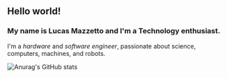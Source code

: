 ## Hello world! 

### My name is **Lucas Mazzetto** and I'm a Technology enthusiast. 

I'm a *hardware* and *software engineer*, passionate about science, computers, machines, and robots.

![Anurag's GitHub stats](https://github-readme-stats.vercel.app/api?username=lucasmazz&show_icons=true&theme=transparent)

<!--
**lucasmazz/lucasmazz** is a ✨ _special_ ✨ repository because its `README.md` (this file) appears on your GitHub profile.

Here are some ideas to get you started:

- 🔭 I’m currently working on ...
- 🌱 I’m currently learning ...
- 👯 I’m looking to collaborate on ...
- 🤔 I’m looking for help with ...
- 💬 Ask me about ...
- 📫 How to reach me: ...
- 😄 Pronouns: ...
- ⚡ Fun fact: ...
-->
